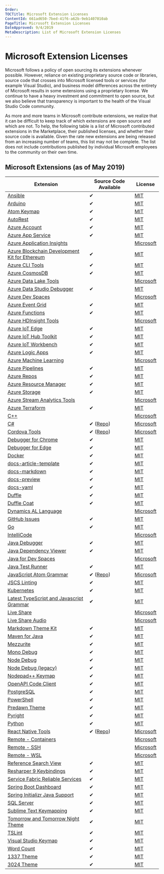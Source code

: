```yaml
---
Order:
TOCTitle: Microsoft Extension Licenses
ContentId: 661ad650-7bed-41f6-a62b-9eb1407010ab
PageTitle: Microsoft Extension Licenses
DateApproved: 9/4/2019
MetaDescription: List of Microsoft Extension Licenses
---
```

# Microsoft Extension Licenses

Microsoft follows a policy of open sourcing its extensions whenever possible. However, reliance on existing proprietary source code or libraries, source code that crosses into Microsoft licensed tools or services (for example Visual Studio), and business model differences across the entirety of Microsoft results in some extensions using a proprietary license. We continue to have a heavy investment and commitment to open source, but we also believe that transparency is important to the health of the Visual Studio Code community.

As more and more teams in Microsoft contribute extensions, we realize that it can be difficult to keep track of which extensions are open source and which are not. To help, the following table is a list of Microsoft contributed extensions in the Marketplace, their published licenses, and whether their source code is available. Given the rate new extensions are being released from an increasing number of teams, this list may not be complete. The list does not include contributions published by individual Microsoft employees to the community on their own time.

## Microsoft Extensions (as of May 2019)

| Extension | Source Code Available | License |
|-----------|-----|---------|
| [Ansible](https://marketplace.visualstudio.com/items?itemName=vscoss.vscode-ansible) | ✔ | [MIT](https://marketplace.visualstudio.com/items/vscoss.vscode-ansible/license) |
| [Arduino](https://marketplace.visualstudio.com/items?itemName=vsciot-vscode.vscode-arduino) | ✔ | [MIT](https://marketplace.visualstudio.com/items/vsciot-vscode.vscode-arduino/license) |
| [Atom Keymap](https://marketplace.visualstudio.com/items?itemName=ms-vscode.atom-keybindings) | ✔ | [MIT](https://marketplace.visualstudio.com/items/ms-vscode.atom-keybindings/license) |
| [AutoRest](https://marketplace.visualstudio.com/items?itemName=ms-vscode.autorest) | ✔ | [MIT](https://marketplace.visualstudio.com/items/ms-vscode.autorest/license) |
| [Azure Account](https://marketplace.visualstudio.com/items?itemName=ms-vscode.azure-account) | ✔ | [MIT](https://marketplace.visualstudio.com/items/ms-vscode.azure-account/license) |
| [Azure App Service](https://marketplace.visualstudio.com/items?itemName=ms-azuretools.vscode-azureappservice) | ✔ | [MIT](https://marketplace.visualstudio.com/items/ms-azuretools.vscode-azureappservice/license) |
| [Azure Application Insights](https://marketplace.visualstudio.com/items?itemName=VisualStudioOnlineApplicationInsights.application-insights)| | [Microsoft](https://marketplace.visualstudio.com/items/VisualStudioOnlineApplicationInsights.application-insights/license) |
| [Azure Blockchain Development Kit for Ethereum](https://marketplace.visualstudio.com/items?itemName=AzBlockchain.azure-blockchain) | ✔ | [MIT](https://marketplace.visualstudio.com/items/AzBlockchain.azure-blockchain/license) |
| [Azure CLI Tools](https://marketplace.visualstudio.com/items?itemName=ms-vscode.azurecli) | ✔ | [MIT](https://marketplace.visualstudio.com/items/ms-vscode.azurecli/license) |
| [Azure CosmosDB](https://marketplace.visualstudio.com/items/ms-azuretools.vscode-cosmosdb) | ✔ | [MIT](https://marketplace.visualstudio.com/items/ms-azuretools.vscode-cosmosdb/license) |
| [Azure Data Lake Tools](https://marketplace.visualstudio.com/items/usqlextpublisher.usql-vscode-ext) |  | [Microsoft](https://marketplace.visualstudio.com/items/usqlextpublisher.usql-vscode-ext/license) |
| [Azure Data Studio Debugger](https://marketplace.visualstudio.com/items/ms-mssql.sqlops-debug)| ✔ | [MIT](https://marketplace.visualstudio.com/items/ms-mssql.sqlops-debug/license) |
| [Azure Dev Spaces](https://marketplace.visualstudio.com/items/azuredevspaces.azds/) | | [Microsoft](https://marketplace.visualstudio.com/items/azuredevspaces.azds/license) |
| [Azure Event Grid](https://marketplace.visualstudio.com/items/ms-azuretools.vscode-azureeventgrid) | ✔ | [MIT](https://marketplace.visualstudio.com/items/ms-azuretools.vscode-azureeventgrid/license) |
| [Azure Functions](https://marketplace.visualstudio.com/items/ms-azuretools.vscode-azurefunctions) | ✔ | [MIT](https://marketplace.visualstudio.com/items/ms-azuretools.vscode-azurefunctions/license) |
| [Azure HDInsight Tools](https://marketplace.visualstudio.com/items/mshdinsight.azure-hdinsight) |  | [Microsoft](https://marketplace.visualstudio.com/items/mshdinsight.azure-hdinsight/license) |
| [Azure IoT Edge](https://marketplace.visualstudio.com/items/vsciot-vscode.azure-iot-edge) | ✔ | [MIT](https://marketplace.visualstudio.com/items/vsciot-vscode.azure-iot-edge/license) |
| [Azure IoT Hub Toolkit](https://marketplace.visualstudio.com/items/vsciot-vscode.azure-iot-toolkit) | ✔ | [MIT](https://marketplace.visualstudio.com/items/vsciot-vscode.azure-iot-toolkit/license) |
| [Azure IoT Workbench](https://marketplace.visualstudio.com/items/vsciot-vscode.vscode-iot-workbench) | ✔ | [MIT](https://marketplace.visualstudio.com/items/vsciot-vscode.vscode-iot-workbench/license) |
| [Azure Logic Apps](https://marketplace.visualstudio.com/items/ms-azuretools.vscode-logicapps) | ✔ | [MIT](https://marketplace.visualstudio.com/items/ms-azuretools.vscode-logicapps/license) |
| [Azure Machine Learning](https://marketplace.visualstudio.com/items/ms-toolsai.vscode-ai) |  | [Microsoft](https://marketplace.visualstudio.com/items/ms-toolsai.vscode-ai/license) |
| [Azure Pipelines](https://marketplace.visualstudio.com/items/ms-azure-devops.azure-pipelines)| ✔ | [MIT](https://marketplace.visualstudio.com/items/ms-azure-devops.azure-pipelines/license) |
| [Azure Repos](https://marketplace.visualstudio.com/items/ms-vsts.team)| ✔ | [MIT](https://marketplace.visualstudio.com/items/ms-vsts.team/license) |
| [Azure Resource Manager](https://marketplace.visualstudio.com/items/msazurermtools.azurerm-vscode-tools)| ✔ | [MIT](https://marketplace.visualstudio.com/items/msazurermtools.azurerm-vscode-tools/license) |
| [Azure Storage](https://marketplace.visualstudio.com/items/ms-azuretools.vscode-azurestorage)| ✔ | [MIT](https://marketplace.visualstudio.com/items/ms-azuretools.vscode-azurestorage/license) |
| [Azure Stream Analytics Tools](https://marketplace.visualstudio.com/items/ms-bigdatatools.vscode-asa)|  | [Microsoft](https://marketplace.visualstudio.com/items/ms-bigdatatools.vscode-asa/license) |
| [Azure Terraform](https://marketplace.visualstudio.com/items/ms-azuretools.vscode-azureterraform)| ✔ | [MIT](https://marketplace.visualstudio.com/items/ms-azuretools.vscode-azureterraform/license) |
| [C++](https://marketplace.visualstudio.com/items/ms-vscode.cpptools)  | | [Microsoft](https://marketplace.visualstudio.com/items/ms-vscode.cpptools/license) |
| [C# ](https://marketplace.visualstudio.com/items/ms-vscode.csharp) | ✔ ([Repo](https://github.com/OmniSharp/omnisharp-vscode))  | [Microsoft](https://marketplace.visualstudio.com/items/ms-vscode.csharp/license) |
| [Cordova Tools](https://marketplace.visualstudio.com/items/msjsdiag.cordova-tools) | ✔ ([Repo](https://github.com/microsoft/vscode-cordova)) | [Microsoft](https://marketplace.visualstudio.com/items/msjsdiag.cordova-tools/license) |
| [Debugger for Chrome ](https://marketplace.visualstudio.com/items/msjsdiag.debugger-for-chrome) | ✔ | [MIT](https://marketplace.visualstudio.com/items/msjsdiag.debugger-for-chrome/license) |
| [Debugger for Edge](https://marketplace.visualstudio.com/items/msjsdiag.debugger-for-edge) | ✔ | [MIT](https://marketplace.visualstudio.com/items/msjsdiag.debugger-for-edge/license) |
| [Docker](https://marketplace.visualstudio.com/items/ms-azuretools.vscode-docker) | ✔ | [MIT](https://marketplace.visualstudio.com/items/ms-azuretools.vscode-docker/license) |
| [docs-article-template](https://marketplace.visualstudio.com/items?itemName=docsmsft.docs-article-templates) | ✔ | [MIT](https://docsmsft.gallerycdn.vsassets.io/extensions/docsmsft/docs-markdown/0.2.2/1547755350969/Microsoft.VisualStudio.Services.Content.License) |
| [docs-markdown](https://marketplace.visualstudio.com/items/docsmsft.docs-markdown) | ✔ | [MIT](https://marketplace.visualstudio.com/items/docsmsft.docs-markdown/license) |
| [docs-preview](https://marketplace.visualstudio.com/items/docsmsft.docs-preview) | ✔ | [MIT](https://marketplace.visualstudio.com/items/docsmsft.docs-preview/license) |
| [docs-yaml](https://marketplace.visualstudio.com/items?itemName=docsmsft.docs-yaml) | ✔ | [MIT](https://docsmsft.gallerycdn.vsassets.io/extensions/docsmsft/docs-markdown/0.2.2/1547755350969/Microsoft.VisualStudio.Services.Content.License) |
| [Duffle](https://marketplace.visualstudio.com/items/ms-kubernetes-tools.duffle-vscode) | ✔ | [MIT](https://marketplace.visualstudio.com/items/ms-kubernetes-tools.duffle-vscode/license) |
| [Duffle Coat](https://marketplace.visualstudio.com/items/ms-kubernetes-tools.duffle-coat) | ✔ | [MIT](https://marketplace.visualstudio.com/items/ms-kubernetes-tools.duffle-coat/license) |
| [Dynamics AL Language](https://marketplace.visualstudio.com/items/ms-dynamics-smb.al) |  | [Microsoft](https://marketplace.visualstudio.com/items/ms-dynamics-smb.al/license) |
| [GitHub Issues](https://marketplace.visualstudio.com/items/ms-vscode.github-issues-prs) | ✔ | [MIT](https://marketplace.visualstudio.com/items/ms-vscode.github-issues-prs/license) |
| [Go](https://marketplace.visualstudio.com/items/ms-vscode.Go) | ✔ | [MIT](https://marketplace.visualstudio.com/items/ms-vscode.Go/license) |
| [IntelliCode](https://marketplace.visualstudio.com/items/VisualStudioExptTeam.vscodeintellicode) |  | [Microsoft](https://marketplace.visualstudio.com/items/VisualStudioExptTeam.vscodeintellicode/license) |
| [Java Debugger](https://marketplace.visualstudio.com/items/vscjava.vscode-java-debug) | ✔ | [MIT](https://marketplace.visualstudio.com/items/vscjava.vscode-java-debug/license) |
| [Java Dependency Viewer](https://marketplace.visualstudio.com/items/vscjava.vscode-java-dependency) | ✔ | [MIT](https://marketplace.visualstudio.com/items/vscjava.vscode-java-dependency/license) |
| [Java for Dev Spaces](https://marketplace.visualstudio.com/items/vscjava.vscode-java-debugger-azds) |  | [Microsoft](https://marketplace.visualstudio.com/items/vscjava.vscode-java-debugger-azds/license) |
| [Java Test Runner](https://marketplace.visualstudio.com/items/vscjava.vscode-java-test) | ✔ | [MIT](https://marketplace.visualstudio.com/items/vscjava.vscode-java-test/license) |
| [JavaScript Atom Grammar](https://marketplace.visualstudio.com/items/ms-vscode.js-atom-grammar) | ✔ ([Repo](https://github.com/Microsoft/vscode-js-atom-grammar)) | [Microsoft](https://marketplace.visualstudio.com/items/ms-vscode.js-atom-grammar/license) |
| [JSCS Linting](https://marketplace.visualstudio.com/items/ms-vscode.jscs) | ✔ | [MIT](https://marketplace.visualstudio.com/items/ms-vscode.jscs/license    ) |
| [Kubernetes](https://marketplace.visualstudio.com/items/ms-kubernetes-tools.vscode-kubernetes-tools) | ✔ | [MIT](https://marketplace.visualstudio.com/items/ms-kubernetes-tools.vscode-kubernetes-tools/license) |
| [Latest TypeScript and Javascript Grammar](https://marketplace.visualstudio.com/items/ms-vscode.typescript-javascript-grammar) | ✔ | [MIT](https://marketplace.visualstudio.com/items/ms-vscode.typescript-javascript-grammar/license) |
| [Live Share](https://marketplace.visualstudio.com/items/MS-vsliveshare.vsliveshare) |  | [Microsoft](https://marketplace.visualstudio.com/items/MS-vsliveshare.vsliveshare/license)  |
| [Live Share Audio](https://marketplace.visualstudio.com/items/MS-vsliveshare.vsliveshare-audio) |  | [Microsoft](https://marketplace.visualstudio.com/items/MS-vsliveshare.vsliveshare-audio/license) |
| [Markdown Theme Kit](https://marketplace.visualstudio.com/items/ms-vscode.Theme-MarkdownKit) | ✔ | [MIT](https://marketplace.visualstudio.com/items/ms-vscode.Theme-MarkdownKit/license) |
| [Maven for Java](https://marketplace.visualstudio.com/items/vscjava.vscode-maven) | ✔ | [MIT](https://marketplace.visualstudio.com/items/vscjava.vscode-maven/license) |
| [Mezzurite](https://marketplace.visualstudio.com/items/mezzurite-devs.mezzurite) | ✔ | [MIT](https://marketplace.visualstudio.com/items/mezzurite-devs.mezzurite/license) |
| [Mono Debug](https://marketplace.visualstudio.com/items/ms-vscode.mono-debug) | ✔ | [MIT](https://marketplace.visualstudio.com/items/ms-vscode.mono-debug/license) |
| [Node Debug](https://marketplace.visualstudio.com/items/ms-vscode.mono-debug2) | ✔ | [MIT](https://marketplace.visualstudio.com/items/ms-vscode.node-debug2/license) |
| [Node Debug (legacy)](https://marketplace.visualstudio.com/items/ms-vscode.node-debug) | ✔ | [MIT](https://marketplace.visualstudio.com/items/ms-vscode.node-debug/license) |
| [Nodepad++ Keymap](https://marketplace.visualstudio.com/items/ms-vscode.notepadplusplus-keybindings) | ✔ | [MIT](https://marketplace.visualstudio.com/items/ms-vscode.notepadplusplus-keybindings/license) |
| [OpenAPI Code Client](https://marketplace.visualstudio.com/items/OpenPAIVSCodeClient.pai-vscode) | ✔ | [MIT](https://marketplace.visualstudio.com/items/OpenPAIVSCodeClient.pai-vscode/license) |
| [PostgreSQL](https://marketplace.visualstudio.com/items/ms-ossdata.vscode-postgresql) | ✔ | [MIT](https://marketplace.visualstudio.com/items/ms-ossdata.vscode-postgresql/license) |
| [PowerShell](https://marketplace.visualstudio.com/items/ms-vscode.PowerShell) | ✔ | [MIT](https://marketplace.visualstudio.com/items/ms-vscode.PowerShell/license) |
| [Predawn Theme](https://marketplace.visualstudio.com/items/ms-vscode.Theme-PredawnKit) | ✔ | [MIT](https://marketplace.visualstudio.com/items/ms-vscode.Theme-PredawnKit/license) |
| [Pyright](https://marketplace.visualstudio.com/items?itemName=ms-pyright.pyright) | ✔ | [MIT](https://raw.githubusercontent.com/microsoft/pyright/master/LICENSE.txt) |
| [Python](https://marketplace.visualstudio.com/items/ms-python.python) | ✔ | [MIT](https://marketplace.visualstudio.com/items/ms-python.python/license) |
| [React Native Tools](https://marketplace.visualstudio.com/items/msjsdiag.vscode-react-native) | ✔ ([Repo](https://github.com/microsoft/vscode-react-native)) | [Microsoft](https://marketplace.visualstudio.com/items/msjsdiag.vscode-react-native/license) |
| [Remote - Containers](https://marketplace.visualstudio.com/items/ms-vscode-remote.remote-containers) |  | [Microsoft](https://marketplace.visualstudio.com/items/ms-vscode-remote.remote-containers/license)  |
| [Remote - SSH](https://marketplace.visualstudio.com/items/ms-vscode-remote.remote-ssh) |  | [Microsoft](https://marketplace.visualstudio.com/items/ms-vscode-remote.remote-ssh/license) |
| [Remote - WSL](https://marketplace.visualstudio.com/items/ms-vscode-remote.remote-wsl) |  | [Microsoft](https://marketplace.visualstudio.com/items/ms-vscode-remote.remote-wsl/license)  |
| [Reference Search View](https://marketplace.visualstudio.com/items/ms-vscode.references-view) | ✔ | [MIT](https://marketplace.visualstudio.com/items/ms-vscode.references-view/license) |
| [Resharper 9 Keybindings](https://marketplace.visualstudio.com/items/ms-vscode.resharper9-keybindings) | ✔ | [MIT](https://marketplace.visualstudio.com/items/ms-vscode.resharper9-keybindings/license)|
| [Service Fabric Reliable Services](https://marketplace.visualstudio.com/items/ms-azuretools.vscode-service-fabric-reliable-services) | ✔ | [MIT](https://marketplace.visualstudio.com/items/ms-azuretools.vscode-service-fabric-reliable-services/license) |
| [Spring Boot Dashboard](https://marketplace.visualstudio.com/items/vscjava.vscode-spring-boot-dashboard) | ✔ | [MIT](https://marketplace.visualstudio.com/items/vscjava.vscode-spring-boot-dashboard/license) |
| [Spring Initializr Java Support](https://marketplace.visualstudio.com/items/vscjava.vscode-spring-initializr) | ✔ | [MIT](https://marketplace.visualstudio.com/items/vscjava.vscode-spring-initializr/license) |
| [SQL Server](https://marketplace.visualstudio.com/items/ms-mssql.mssql) | ✔ | [MIT](https://marketplace.visualstudio.com/items/ms-mssql.mssql/license) |
| [Sublime Text Keymapping](https://marketplace.visualstudio.com/items/ms-vscode.sublime-keybindings) | ✔ | [MIT](https://marketplace.visualstudio.com/items/ms-vscode.sublime-keybindings/license) |
| [Tomorrow and Tomorrow Night Theme](https://marketplace.visualstudio.com/items/) | ✔ | [MIT](https://marketplace.visualstudio.com/items/ms-vscode.Theme-TomorrowKit/license) |
| [TSLint](https://marketplace.visualstudio.com/items/ms-vscode.vscode-typescript-tslint-plugin) | ✔ | [MIT](https://marketplace.visualstudio.com/items/ms-vscode.vscode-typescript-tslint-plugin/license) |
| [Visual Studio Keymap](https://marketplace.visualstudio.com/items/ms-vscode.vs-keybindings) | ✔ | [MIT](https://marketplace.visualstudio.com/items/ms-vscode.vs-keybindings/license) |
| [Word Count](https://marketplace.visualstudio.com/items/ms-vscode.wordcount) | ✔ | [MIT](https://marketplace.visualstudio.com/items/ms-vscode.wordcount/license) |
| [1337 Theme](https://marketplace.visualstudio.com/items/ms-vscode.Theme-1337) | ✔ | [MIT](https://marketplace.visualstudio.com/items/ms-vscode.Theme-1337/license) |
| [3024 Theme](https://marketplace.visualstudio.com/items/ms-vscode.Theme-3024Kit) | ✔ | [MIT](https://marketplace.visualstudio.com/items/ms-vscode.Theme-3024Kit/license) |
